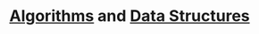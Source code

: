 
# [Algorithms](https://github.com/darya-shynkevich/leetcode/tree/master/algorithms)  and [Data Structures](https://github.com/darya-shynkevich/leetcode/tree/master/data_structures)


